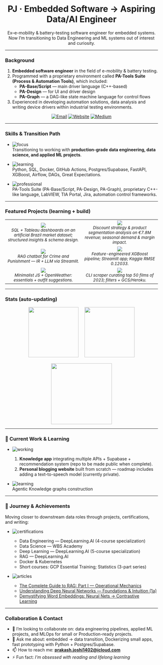 <h1 align="center">PJ · Embedded Software → Aspiring Data/AI Engineer</h1>

<p align="center">
Ex–e-mobility & battery-testing software engineer for embedded systems.  
Now I’m transitioning to Data Engineering and ML systems out of interest and curiosity.
</p>

---

### Background
1. **Embedded software engineer** in the field of e-mobility & battery testing.  
2. Programmed with a proprietary environment called <b>PA-Tools Suite (Process & Automation Tools)</b>, which included:  
   - <b>PA-Base/Script</b> — main driver language (C++-based)  
   - <b>PA-Design</b> — for UI and driver design  
   - <b>PA-Graph</b> — a DAG-like state machine language for control flows  
3. Experienced in developing automation solutions, data analysis and writing device drivers within industrial testing environments.  

<p align="center">
  <a href="mailto:prakash.joshi1402@icloud.com"><img alt="Email" src="https://img.shields.io/badge/EMAIL-prakash.joshi1402@icloud.com-informational?style=flat"></a>
  <a href="https://www.thefourthprojection.com"><img alt="Website" src="https://img.shields.io/badge/WEBSITE-Visit-informational?style=flat"></a>
  <a href="https://medium.com/@prakash1402"><img alt="Medium" src="https://img.shields.io/badge/WRITING-Medium-informational?style=flat"></a>
</p>

---

### Skills & Transition Path

- ![focus](https://img.shields.io/badge/FOCUS%20ON-Data%20Engineering%20%7C%20Data%20Science%20%7C%20Applied%20ML-blue?style=flat-square)  
  Transitioning to working with **production-grade data engineering, data science, and applied ML projects**.  

- ![learning](https://img.shields.io/badge/TOOLS-Learning%20%26%20Building%20with-green?style=flat-square)  
  Python, SQL, Docker, GitHub Actions, Postgres/Supabase, FastAPI, XGBoost, Airflow, DAGs, Great Expectations.  

- ![professional](https://img.shields.io/badge/TOOLS-Professional%20Experience-orange?style=flat-square)  
  PA-Tools Suite (PA-Base/Script, PA-Design, PA-Graph), proprietary C++-like language, LabVIEW, TIA Portal, Jira, automation control frameworks.  

---

### Featured Projects (learning + build)

<table>
<tr>
<td align="center" width="50%">
  <a href="https://github.com/hsjoi0214/brazil-market-expansion">
    <img src="https://github-readme-stats.vercel.app/api/pin/?username=hsjoi0214&repo=brazil-market-expansion&theme=transparent&hide_border=true&v=2" />
  </a>
  <br/>
  <sub><i>SQL + Tableau dashboards on an artificial Brazil market dataset; structured insights & schema design.</i></sub>
</td>
<td align="center" width="50%">
  <a href="https://github.com/hsjoi0214/eniac-discount-analysis">
    <img src="https://github-readme-stats.vercel.app/api/pin/?username=hsjoi0214&repo=eniac-discount-analysis&theme=transparent&hide_border=true&v=2" />
  </a>
  <br/>
  <sub><i>Discount strategy & product segmentation analysis on €7.8M revenue; seasonal demand & margin impact.</i></sub>
</td>
</tr>
<tr>
<td align="center" width="50%">
  <a href="https://github.com/hsjoi0214/RAGbot">
    <img src="https://github-readme-stats.vercel.app/api/pin/?username=hsjoi0214&repo=RAGbot&theme=transparent&hide_border=true&v=2" />
  </a>
  <br/>
  <sub><i>RAG chatbot for <i>Crime and Punishment</i> — IR + LLM via Streamlit.</i></sub>
</td>
<td align="center" width="50%">
  <a href="https://github.com/hsjoi0214/housing-price-prediction">
    <img src="https://github-readme-stats.vercel.app/api/pin/?username=hsjoi0214&repo=housing-price-prediction&theme=transparent&hide_border=true&v=2" />
  </a>
  <br/>
  <sub><i>Feature-engineered XGBoost pipeline; Streamlit app; Kaggle RMSE 0.12033.</i></sub>
</td>
</tr>
<tr>
<td align="center" width="50%">
  <a href="https://github.com/hsjoi0214/weather-app">
    <img src="https://github-readme-stats.vercel.app/api/pin/?username=hsjoi0214&repo=weather-app&theme=transparent&hide_border=true&v=2" />
  </a>
  <br/>
  <sub><i>Minimalist JS + OpenWeather: essentials + outfit suggestions.</i></sub>
</td>
<td align="center" width="50%">
  <a href="https://github.com/hsjoi0214/movie-night">
    <img src="https://github-readme-stats.vercel.app/api/pin/?username=hsjoi0214&repo=movie-night&theme=transparent&hide_border=true&v=2" />
  </a>
  <br/>
  <sub><i>CLI scraper curating top 50 films of 2023; filters + GCS/Heroku.</i></sub>
</td>
</tr>
</table>



---

### Stats (auto-updating)
<div align="center">
  <img height="165" src="https://github-readme-stats.vercel.app/api?username=hsjoi0214&show_icons=true&rank_icon=github&include_all_commits=true&count_private=true&theme=transparent&hide_border=true" />
  &nbsp;&nbsp;&nbsp;
  <img height="165" src="https://streak-stats.demolab.com?user=hsjoi0214&theme=transparent&hide_border=true" />
</div>

<br/>

<div align="center">
  <img height="200" src="https://github-readme-stats.vercel.app/api/top-langs/?username=hsjoi0214&layout=compact&langs_count=8&theme=transparent&hide_border=true" />
</div>

---

### 🧭 Current Work & Learning

- ![working](https://img.shields.io/badge/WORKING%20ON-Knowledge%20App%20%7C%20Blogging%20Website-blue?style=flat-square)  
  1) **Knowledge app** integrating multiple APIs + Supabase + recommendation system (repo to be made public when complete).  
  2) **Personal blogging website** built from scratch — roadmap includes adding a text-to-speech model (currently private).  

- ![learning](https://img.shields.io/badge/LEARNING-Knowledge%20Graphs-green?style=flat-square)  
  Agentic Knowledge graphs construction
---

### 🚀 Journey & Achievements
Moving closer to downstream data roles through projects, certifications, and writing:  

- ![certifications](https://img.shields.io/badge/CERTIFICATIONS-orange?style=flat-square)  
  - Data Engineering — DeepLearning.AI (4-course specialization)  
  - Data Science — WBS Academy  
  - Deep Learning — DeepLearning.AI (5-course specialization)  
  - RAG — DeepLearning.AI  
  - Docker & Kubernetes  
  - Short courses: GCP Essential Training; Statistics (3-part series)  

- ![articles](https://img.shields.io/badge/ARTICLES-purple?style=flat-square)  
  - <a href="https://medium.com/@prakash1402/the-complete-guide-to-rag-part-i-operational-mechanics-9365ba12b241">The Complete Guide to RAG: Part I — Operational Mechanics</a>  
  - <a href="https://medium.com/@prakash1402/understanding-deep-neural-networks-foundations-and-intuition-1a-4d3cbe5b4b73">Understanding Deep Neural Networks — Foundations & Intuition (1a)</a>  
  - <a href="https://medium.com/@prakash1402/demystifying-word-embeddings-from-neural-nets-to-contrastive-learning-c444d7b30993">Demystifying Word Embeddings: Neural Nets → Contrastive Learning</a>  


---

### Collaboration & Contact
- 👯 I’m looking to collaborate on: data engineering pipelines, applied ML projects, and MLOps for small or Production-ready projects.  
- 💬 Ask me about: embedded → data transition, Dockerizing small apps, fast prototyping with Python + Postgres/Supabase.  
- 📫 How to reach me: **prakash.joshi1402@icloud.com**    
- ⚡ Fun fact: <i>I’m obsessed with reading and lifelong learning</i>  
